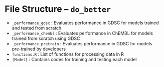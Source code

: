 # **File Structure – ```do_better```**
* ```_performance_gdsc``` : Evaluates performance in GDSC for models trained and tested from scratch
* ```_performance_chembl``` : Evaluates performance in ChEMBL for models trained from scratch using GDSC
* ```_performance_pretrain``` : Evaluates performance in GDSC for models pre-trained by developers
* ```functions.R``` : List of functions for processing data in R
* ```[Model]``` : Contains codes for training and testing each model
